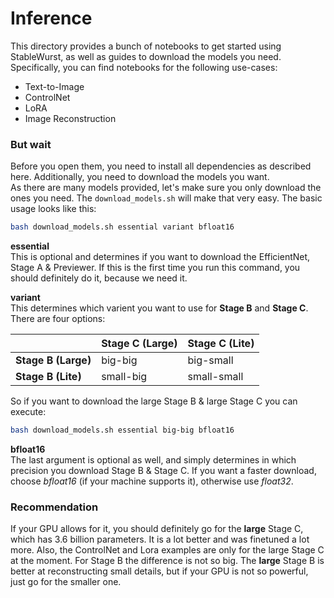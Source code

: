 # Inference

This directory provides a bunch of notebooks to get started using StableWurst, as well as guides to download the models you need.
Specifically, you can find notebooks for the following use-cases:
- Text-to-Image
- ControlNet
- LoRA
- Image Reconstruction

### But wait
Before you open them, you need to install all dependencies as described here.
Additionally, you need to download the models you want. <br>
As there are many models provided, let's make sure you only download the ones you need.
The ``download_models.sh`` will make that very easy. The basic usage looks like this: <br>
```bash
bash download_models.sh essential variant bfloat16
```

**essential**<br>
This is optional and determines if you want to download the EfficientNet, Stage A & Previewer. 
If this is the first time you run this command, you should definitely do it, because we need it.

**variant**<br>
This determines which varient you want to use for **Stage B** and **Stage C**.
There are four options:

|                     | Stage C (Large) | Stage C (Lite) |
|---------------------|-----------------|----------------|
| **Stage B (Large)** | big-big         | big-small      |
| **Stage B (Lite)**  | small-big       | small-small    |


So if you want to download the large Stage B & large Stage C you can execute: <br> 
```bash
bash download_models.sh essential big-big bfloat16
```

**bfloat16** <br>
The last argument is optional as well, and simply determines in which precision you download Stage B & Stage C.
If you want a faster download, choose _bfloat16_ (if your machine supports it), otherwise use _float32_.

### Recommendation
If your GPU allows for it, you should definitely go for the **large** Stage C, which has 3.6 billion parameters.
It is a lot better and was finetuned a lot more. Also, the ControlNet and Lora examples are only for the large Stage C at the moment.
For Stage B the difference is not so big. The **large** Stage B is better at reconstructing small details,
but if your GPU is not so powerful, just go for the smaller one.